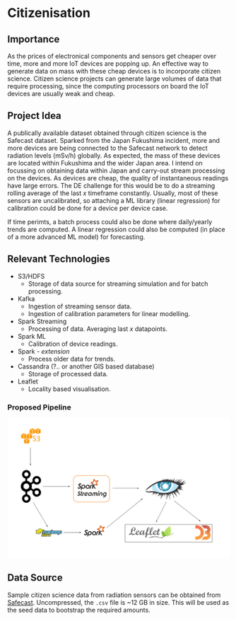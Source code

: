 # Citizenisation

## Importance
As the prices of electronical components and sensors get cheaper over time, more and more IoT devices are popping up. An effective way to generate data on mass with these cheap devices is to incorporate citizen science. Citizen science projects can generate large volumes of data that require processing, since the computing processors on board the IoT devices are usually weak and cheap.

## Project Idea
A publically available dataset obtained through citizen science is the Safecast dataset. Sparked from the Japan Fukushima incident, more and more devices are being connected to the Safecast network to detect radiation levels (mSv/h) globally. As expected, the mass of these devices are located within Fukushima and the wider Japan area. I intend on focussing on obtaining data within Japan and carry-out stream processing on the devices. As devices are cheap, the quality of instantaneous readings have large errors. The DE challenge for this would be to do a streaming rolling average of the last *x* timeframe constantly. Usually, most of these sensors are uncalibrated, so attaching a ML library (linear regression) for calibration could be done for a device per device case.

If time perimts, a batch process could also be done where daily/yearly trends are computed. A linear regression could also be computed (in place of a more advanced ML model) for forecasting.

## Relevant Technologies
  - S3/HDFS
    - Storage of data source for streaming simulation and for batch processing.
  - Kafka
    - Ingestion of streaming sensor data.
    - Ingestion of calibration parameters for linear modelling.
  - Spark Streaming
    - Processing of data. Averaging last *x* datapoints.
  - Spark ML
    - Calibration of device readings.
  - Spark - *extension*
    - Process older data for trends.
  - Cassandra (?.. or another GIS based database)
    - Storage of processed data.
  - Leaflet
    - Locality based visualisation.

### Proposed Pipeline
![Proposed pipeline.](./img/pipeline.jpg)

## Data Source
Sample citizen science data from radiation sensors can be obtained from [Safecast](https://blog.safecast.org/data/). Uncompressed, the `.csv` file is ~12 GB in size. This will be used as the seed data to bootstrap the required amounts.
